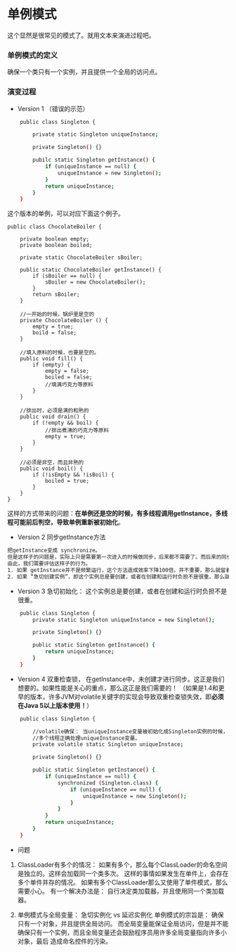 # 单例模式
这个显然是很常见的模式了。就用文本来演进过程吧。

### 单例模式的定义
确保一个类只有一个实例，并且提供一个全局的访问点。


### 演变过程
- Version 1 （错误的示范）
```sh
    public class Singleton {

        private static Singleton uniqueInstance;

        private Singleton() {}

        pubilc static Singleton getInstance() {
            if (uniqueInstance == null) {
                uniqueInstance = new Singleton();
            }
            return uniqueInstance;
        }
    }
```
这个版本的单例，可以对应下面这个例子。

    public class ChocolateBoiler {

        private boolean empty;
        private boolean boiled;

        private static ChocolateBoiler sBoiler;

        public static ChocolateBoiler getInstance() {
            if (sBoiler == null) {
                sBoiler = new ChocolateBoiler();
            }
            return sBoiler;
        }

        //一开始的时候，锅炉里是空的
        private ChocolateBoiler () {
            empty = true;
            boild = false;
        }

        //填入原料的时候，也要是空的。
        public void fill() {
            if (empty) {
                empty = false;
                boiled = false;
                //填满巧克力等原料
            }
        }

        //排出时，必须是满的和熟的
        public void drain() {
            if (!empty && boil) {
                //排出煮沸的巧克力等原料
                empty = true;
            }
        }

        //必须是非空，而且非熟的
        public void boil() {
            if (!isEmpty && !isBoil) {
                boiled = true;
            }
        }
    }

这样的方式带来的问题：**在单例还是空的时候，有多线程调用getInstance，多线程可能前后判空，导致单例重新被初始化**。

- Version 2
同步getInstance方法
```sh
把getInstance变成 synchronize。
但是这样子的问题是，实际上只是需要第一次进入的时候做同步，后来都不需要了。而后来的同步，都是累赘。
由此，我们需要评估这样子的行为。
1. 如果 getInstance并不是频繁运行，这个方法造成效率下降100倍，并不重要，那么就留着吧。
2. 如果 “急切创建实例”，即这个实例总是要创建，或者在创建和运行时负担不是很重。那么就急切初始化Version 3
```

- Version 3
急切初始化： 这个实例总是要创建，或者在创建和运行时负担不是很重。
```sh
    public class Singleton {
        private static Singleton uniqueInstance = new Singleton();

        private Singleton() {}

        public static Singleton getInstance() {
            return uniqueInstance;
        }
    }
```

- Version 4
双重检查锁， 在getInstance中，未创建才进行同步。这正是我们想要的。如果性能是关心的重点，那么这正是我们需要的！
（如果是1.4和更早的版本，许多JVM对volatile关键字的实现会导致双重检查锁失效，即**必须在Java 5以上版本使用！**）
```sh
    public class Singleton {

        //volatile确保： 当uniqueInstance变量被初始化成Singleton实例的时候，
        //多个线程正确处理uniqueInstance变量。
        private volatile static Singleton uniqueInstace;

        private Singleton() {}

        public static Singleton getInstance() {
            if (uniqueInstance == null) {
                synchronized (Singleton.class) {
                    if (uniqueInstance == null) {
                        uniqueInstance = new Singleton();
                    }
                }
            }
            return uniqueInstance;
        }
    }

```

- 问题
1. ClassLoader有多个的情况：
如果有多个，那么每个ClassLoader的命名空间是独立的。这样会加载同一个类多次。
这样的事情如果发生在单件上，会存在多个单件并存的情况。
如果有多个ClassLoader那么又使用了单件模式，那么需要小心。
有一个解决办法是： 自行决定类加载器，并且使用同一个类加载器。

2. 单例模式与全局变量：
急切实例化 vs 延迟实例化
单例模式的宗旨是： 确保只有一个对象，并且提供全局访问。
而全局变量能保证全局访问，但是并不能确保只有一个实例，而且全局变量还会鼓励程序员用许多全局变量指向许多小对象，最后
造成命名控件的污染。










